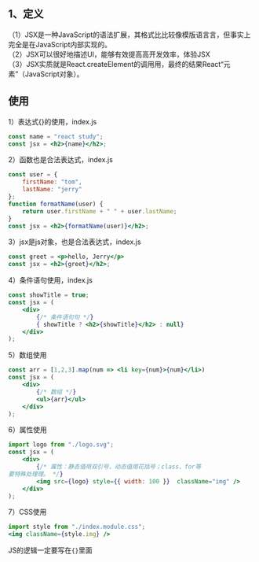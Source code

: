 
## 1、定义

（1）JSX是一种JavaScript的语法扩展，其格式⽐比较像模版语⾔言，但事实上完全是在JavaScript内部实现的。<br>
（2）JSX可以很好地描述UI，能够有效提⾼高开发效率，体验JSX  <br>
（3）JSX实质就是React.createElement的调⽤用，最终的结果React“元素”（JavaScript对象）。<br>


## 使用
1）表达式{}的使用，index.js
```jsx
const name = "react study";
const jsx = <h2>{name}</h2>;
```
2）函数也是合法表达式，index.js
```jsx
const user = {
    firstName: "tom", 
    lastName: "jerry"
};
function formatName(user) {
    return user.firstName + " " + user.lastName;
}
const jsx = <h2>{formatName(user)}</h2>;
```
3）jsx是js对象，也是合法表达式，index.js
```jsx
const greet = <p>hello, Jerry</p>
const jsx = <h2>{greet}</h2>;
```
4）条件语句使用，index.js
```jsx
const showTitle = true;
const jsx = (
    <div>
        {/* 条件语句句 */}
        { showTitle ? <h2>{showTitle}</h2> : null}
    </div>
);
```
5）数组使用

```jsx
const arr = [1,2,3].map(num => <li key={num}>{num}</li>)
const jsx = (
    <div>
        {/* 数组 */}
        <ul>{arr}</ul>
    </div>
);
```

6）属性使用
```jsx
import logo from "./logo.svg";
const jsx = (
    <div>
        {/* 属性：静态值用双引号，动态值用花括号；class、for等
要特殊处理理。 */}
        <img src={logo} style={{ width: 100 }}  className="img" />
    </div>
);

```

7）CSS使用
```jsx
import style from "./index.module.css";
<img className={style.img} />
```

JS的逻辑一定要写在`{}`里面


